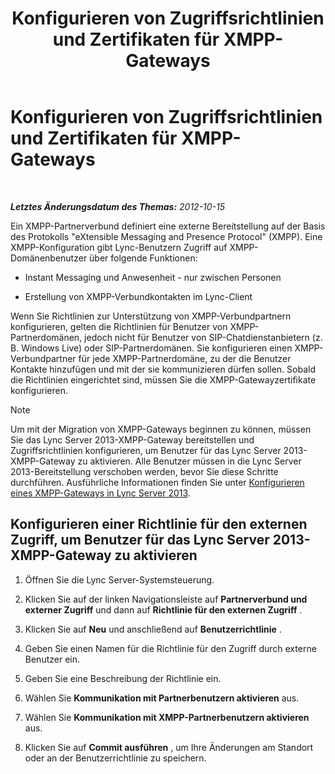 ﻿---
title: Konfigurieren von Zugriffsrichtlinien und Zertifikaten für XMPP-Gateways
TOCTitle: Konfigurieren von Zugriffsrichtlinien und Zertifikaten für XMPP-Gateways
ms:assetid: cd91433e-6dfb-4553-8316-c1086b394221
ms:mtpsurl: https://technet.microsoft.com/de-de/library/JJ721885(v=OCS.15)
ms:contentKeyID: 49890945
ms.date: 05/19/2016
mtps_version: v=OCS.15
ms.translationtype: HT
---

# Konfigurieren von Zugriffsrichtlinien und Zertifikaten für XMPP-Gateways

 

_**Letztes Änderungsdatum des Themas:** 2012-10-15_

Ein XMPP-Partnerverbund definiert eine externe Bereitstellung auf der Basis des Protokolls "eXtensible Messaging and Presence Protocol" (XMPP). Eine XMPP-Konfiguration gibt Lync-Benutzern Zugriff auf XMPP-Domänenbenutzer über folgende Funktionen:

  - Instant Messaging und Anwesenheit - nur zwischen Personen

  - Erstellung von XMPP-Verbundkontakten im Lync-Client

Wenn Sie Richtlinien zur Unterstützung von XMPP-Verbundpartnern konfigurieren, gelten die Richtlinien für Benutzer von XMPP-Partnerdomänen, jedoch nicht für Benutzer von SIP-Chatdienstanbietern (z. B. Windows Live) oder SIP-Partnerdomänen. Sie konfigurieren einen XMPP-Verbundpartner für jede XMPP-Partnerdomäne, zu der die Benutzer Kontakte hinzufügen und mit der sie kommunizieren dürfen sollen. Sobald die Richtlinien eingerichtet sind, müssen Sie die XMPP-Gatewayzertifikate konfigurieren.


> [!NOTE]
> Um mit der Migration von XMPP-Gateways beginnen zu können, müssen Sie das Lync Server 2013-XMPP-Gateway bereitstellen und Zugriffsrichtlinien konfigurieren, um Benutzer für das Lync Server 2013-XMPP-Gateway zu aktivieren. Alle Benutzer müssen in die Lync Server 2013-Bereitstellung verschoben werden, bevor Sie diese Schritte durchführen. Ausführliche Informationen finden Sie unter <A href="configure-xmpp-gateway-on-lync-server-2013_1.md">Konfigurieren eines XMPP-Gateways in Lync Server 2013</A>.



## Konfigurieren einer Richtlinie für den externen Zugriff, um Benutzer für das Lync Server 2013-XMPP-Gateway zu aktivieren

1.  Öffnen Sie die Lync Server-Systemsteuerung.

2.  Klicken Sie auf der linken Navigationsleiste auf **Partnerverbund und externer Zugriff** und dann auf **Richtlinie für den externen Zugriff** .

3.  Klicken Sie auf **Neu** und anschließend auf **Benutzerrichtlinie** .

4.  Geben Sie einen Namen für die Richtlinie für den Zugriff durch externe Benutzer ein.

5.  Geben Sie eine Beschreibung der Richtlinie ein.

6.  Wählen Sie **Kommunikation mit Partnerbenutzern aktivieren** aus.

7.  Wählen Sie **Kommunikation mit XMPP-Partnerbenutzern aktivieren** aus.

8.  Klicken Sie auf **Commit ausführen** , um Ihre Änderungen am Standort oder an der Benutzerrichtlinie zu speichern.

